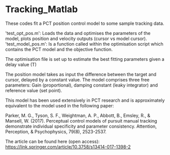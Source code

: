 # Tracking_Matlab

These codes fit a PCT position control model to some sample tracking data.

'test_opt_pos.m': Loads the data and optimises the parameters of the model, plots position and velocity outputs (cursor vs model cursor).
'test_model_pos.m': Is a function called within the optimisation script which contains the PCT model and the objective function.

The optimisation file is set up to estimate the best fitting parameters given a delay value (T)

The position model takes as input the difference between the target and cursor, delayed by a constant value.
The model comprises three free parameters: Gain (proportional), damping constant (leaky integrator) and reference value (set point).

This model has been used extensively in PCT research and is approximately equivalent to the model used in the following paper:

Parker, M. G., Tyson, S. F., Weightman, A. P., Abbott, B., Emsley, R., & Mansell, W. (2017). Perceptual control models of pursuit manual tracking demonstrate individual specificity and parameter consistency. Attention, Perception, & Psychophysics, 79(8), 2523-2537.

The article can be found here (open access): https://link.springer.com/article/10.3758/s13414-017-1398-2

